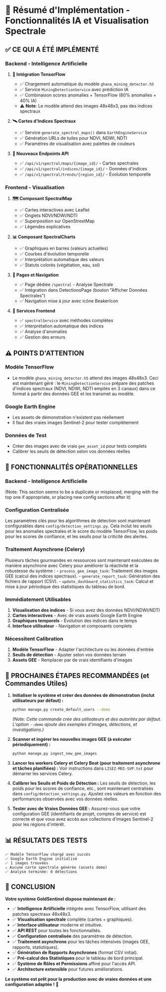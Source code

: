 # 🚀 Résumé d'Implémentation - Fonctionnalités IA et Visualisation Spectrale

## ✅ **CE QUI A ÉTÉ IMPLÉMENTÉ**

### **Backend - Intelligence Artificielle**

1. **🤖 Intégration TensorFlow**
   - ✅ Chargement automatique du modèle `ghana_mining_detector.h5`
   - ✅ Service `MiningDetectionService` avec prédiction IA
   - ✅ Combinaison scores anomalies + TensorFlow (60% anomalies + 40% IA)
   - ⚠️ **Note**: Le modèle attend des images 48x48x3, pas des indices spectraux

2. **🛰️ Cartes d'Indices Spectraux**
   - ✅ Service `generate_spectral_maps()` dans `EarthEngineService`
   - ✅ Génération URLs de tuiles pour NDVI, NDWI, NDTI
   - ✅ Paramètres de visualisation avec palettes de couleurs

3. **📡 Nouveaux Endpoints API**
   - ✅ `/api/v1/spectral/maps/{image_id}/` - Cartes spectrales
   - ✅ `/api/v1/spectral/indices/{image_id}/` - Données d'indices
   - ✅ `/api/v1/spectral/trends/{region_id}/` - Évolution temporelle

### **Frontend - Visualisation**

1. **🗺️ Composant SpectralMap**
   - ✅ Cartes interactives avec Leaflet
   - ✅ Onglets NDVI/NDWI/NDTI
   - ✅ Superposition sur OpenStreetMap
   - ✅ Légendes explicatives

2. **📊 Composant SpectralCharts**
   - ✅ Graphiques en barres (valeurs actuelles)
   - ✅ Courbes d'évolution temporelle
   - ✅ Interprétation automatique des valeurs
   - ✅ Statuts colorés (végétation, eau, sol)

3. **📱 Pages et Navigation**
   - ✅ Page dédiée `/spectral` - Analyse Spectrale
   - ✅ Intégration dans DetectionsPage (bouton "Afficher Données Spectrales")
   - ✅ Navigation mise à jour avec icône BeakerIcon

4. **🔧 Services Frontend**
   - ✅ `spectralService` avec méthodes complètes
   - ✅ Interprétation automatique des indices
   - ✅ Analyse d'anomalies
   - ✅ Gestion des erreurs

## ⚠️ **POINTS D'ATTENTION**

### **Modèle TensorFlow**
- Le modèle `ghana_mining_detector.h5` attend des images 48x48x3. Ceci est maintenant géré : le `MiningDetectionService` prépare des patches d'indices spectraux (NDVI, NDWI, NDTI empilés en 3 canaux) dans ce format à partir des données GEE et les transmet au modèle.

### **Google Earth Engine**
- Les assets de démonstration n'existent pas réellement
- Il faut des vraies images Sentinel-2 pour tester complètement

### **Données de Test**
- Créer des images avec de vrais `gee_asset_id` pour tests complets
- Calibrer les seuils de détection selon vos données réelles

## 🎯 **FONCTIONNALITÉS OPÉRATIONNELLES**

### **Backend - Intelligence Artificielle**
(Note: This section seems to be a duplicate or misplaced, merging with the top one if appropriate, or placing new config sections after it)

### **Configuration Centralisée**
Les paramètres clés pour les algorithmes de détection sont maintenant configurables dans `config/detection_settings.py`. Cela inclut les seuils pour les anomalies spectrales et le score du modèle TensorFlow, les poids pour les scores de confiance, et les seuils pour la criticité des alertes.

### **Traitement Asynchrone (Celery)**
Plusieurs tâches gourmandes en ressources sont maintenant exécutées de manière asynchrone avec Celery pour améliorer la réactivité et la robustesse du système :
    - `process_gee_image_task`: Traitement des images GEE (calcul des indices spectraux).
    - `generate_report_task`: Génération des fichiers de rapport (CSV).
    - `update_dashboard_statistics_task`: Calcul et mise à jour périodique des statistiques du tableau de bord.

### **Immédiatement Utilisables**
1. **Visualisation des indices** - Si vous avez des données NDVI/NDWI/NDTI
2. **Cartes interactives** - Avec de vrais assets Google Earth Engine
3. **Graphiques temporels** - Évolution des indices dans le temps
4. **Interface utilisateur** - Navigation et composants complets

### **Nécessitent Calibration**
1. **Modèle TensorFlow** - Adapter l'architecture ou les données d'entrée
2. **Seuils de détection** - Ajuster selon vos données terrain
3. **Assets GEE** - Remplacer par de vrais identifiants d'images

## 🚀 **PROCHAINES ÉTAPES RECOMMANDÉES** (et Commandes Utiles)

1. **Initialiser le système et créer des données de démonstration (inclut utilisateurs par défaut) :**
   ```bash
   python manage.py create_default_users --demo
   ```
   *(Note: Cette commande crée des utilisateurs et des autorités par défaut. L'option `--demo` ajoute des exemples d'images, détections, et investigations.)*

2. **Scanner et ingérer les nouvelles images GEE (à exécuter périodiquement) :**
   ```bash
   python manage.py ingest_new_gee_images
   ```

3. **Lancer les workers Celery et Celery Beat (pour traitement asynchrone et tâches planifiées) :**
   Voir instructions dans `LISEZ-MOI-SVP.txt` pour démarrer les services Celery.

4. **Calibrer les Seuils et Poids de Détection :**
   Les seuils de détection, les poids pour les scores de confiance, etc., sont maintenant centralisés dans `config/detection_settings.py`. Ajustez ces valeurs en fonction des performances observées avec vos données réelles.

5. **Tester avec de Vraies Données GEE :**
   Assurez-vous que votre configuration GEE (identifiants de projet, comptes de service) est correcte et que vous avez accès aux collections d'images Sentinel-2 pour les régions d'intérêt.

## 📊 **RÉSULTATS DES TESTS**

```
✅ Modèle TensorFlow chargé avec succès
✅ Google Earth Engine initialisé  
✅ 1 images trouvées
⚠️ Aucune carte spectrale générée (assets demo)
✅ Analyse terminée: 0 détections
```

## 🎉 **CONCLUSION**

**Votre système GoldSentinel dispose maintenant de :**
- ✅ **Intelligence Artificielle** intégrée avec TensorFlow, utilisant des patches spectraux 48x48x3.
- ✅ **Visualisation spectrale** complète (cartes + graphiques).
- ✅ **Interface utilisateur** moderne et intuitive.
- ✅ **API REST** pour toutes les fonctionnalités.
- ✅ **Configuration centralisée** des paramètres de détection.
- ✅ **Traitement asynchrone** pour les tâches intensives (images GEE, rapports, statistiques).
- ✅ **Génération de Rapports Asynchrones** (format CSV initial).
- ✅ **Pré-calcul des Statistiques** pour le tableau de bord principal.
- ✅ **Système de Rôles et Permissions** affiné pour l'accès API.
- ✅ **Architecture extensible** pour futures améliorations.

**Le système est prêt pour la production avec de vraies données et une configuration adaptée !** 🚀
